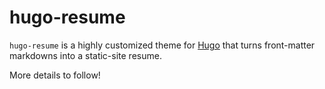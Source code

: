 # hugo-resume

`hugo-resume` is a highly customized theme for [Hugo] that turns front-matter markdowns
into a static-site resume.

More details to follow!

[Hugo]: https://gohugo.io
